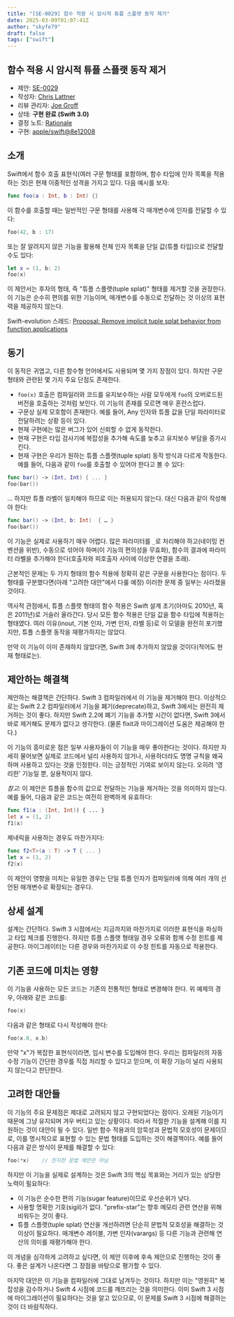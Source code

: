 ```yaml
---
title: "[SE-0029] 함수 적용 시 암시적 튜플 스플랫 동작 제거"
date: 2025-03-09T01:07:41Z
author: "skyfe79"
draft: false
tags: ["swift"]
---
```


## 함수 적용 시 암시적 튜플 스플랫 동작 제거

* 제안: [SE-0029](0029-remove-implicit-tuple-splat.md)
* 작성자: [Chris Lattner](https://github.com/lattner)
* 리뷰 관리자: [Joe Groff](https://github.com/jckarter)
* 상태: **구현 완료 (Swift 3.0)**
* 결정 노트: [Rationale](https://forums.swift.org/t/accepted-se-0029-remove-implicit-tuple-splat-behavior-from-function-applications/1380)
* 구현: [apple/swift@8e12008](https://github.com/apple/swift/commit/8e12008d2b34a605f8766310f53d5668f3d50955)


## 소개

Swift에서 함수 호출 표현식(여러 구문 형태를 포함하며, 함수 타입에 인자 목록을 적용하는 것)은 현재 이중적인 성격을 가지고 있다. 다음 예시를 보자:

```swift
func foo(a : Int, b : Int) {}
```

이 함수를 호출할 때는 일반적인 구문 형태를 사용해 각 매개변수에 인자를 전달할 수 있다:

```swift
foo(42, b : 17)
```

또는 잘 알려지지 않은 기능을 활용해 전체 인자 목록을 단일 값(튜플 타입)으로 전달할 수도 있다:

```swift
let x = (1, b: 2)
foo(x)
```

이 제안서는 후자의 형태, 즉 "튜플 스플랫(tuple splat)" 형태를 제거할 것을 권장한다. 이 기능은 순수히 편의를 위한 기능이며, 매개변수를 수동으로 전달하는 것 이상의 표현력을 제공하지 않는다.

Swift-evolution 스레드: [Proposal: Remove implicit tuple splat behavior from function applications](https://forums.swift.org/t/proposal-remove-implicit-tuple-splat-behavior-from-function-applications/1201)


## 동기

이 동작은 귀엽고, 다른 함수형 언어에서도 사용되며 몇 가지 장점이 있다. 하지만 구문 형태와 관련된 몇 가지 주요 단점도 존재한다.

* `foo(x)` 호출은 컴파일러와 코드를 유지보수하는 사람 모두에게 `foo`의 오버로드된 버전을 호출하는 것처럼 보인다. 이 기능의 존재를 모르면 매우 혼란스럽다.
* 구문상 실제 모호함이 존재한다. 예를 들어, Any 인자와 튜플 값을 단일 파라미터로 전달하려는 상황 등이 있다.
* 현재 구현에는 많은 버그가 있어 신뢰할 수 없게 동작한다.
* 현재 구현은 타입 검사기에 복잡성을 추가해 속도를 늦추고 유지보수 부담을 증가시킨다.
* 현재 구현은 우리가 원하는 튜플 스플랫(tuple splat) 동작 방식과 다르게 작동한다. 예를 들어, 다음과 같이 `foo`를 호출할 수 있어야 한다고 볼 수 있다:

```swift
func bar() -> (Int, Int) { ... }
foo(bar())
```

... 하지만 튜플 라벨이 일치해야 하므로 이는 허용되지 않는다. 대신 다음과 같이 작성해야 한다:

```swift
func bar() -> (Int, b: Int)  { … }
foo(bar())
```

이 기능은 실제로 사용하기 매우 어렵다. 많은 파라미터를 `_`로 처리해야 하고(네이밍 컨벤션을 위반), 수동으로 섞어야 하며(이 기능의 편의성을 무효화), 함수의 결과에 파라미터 라벨을 추가해야 한다(호출자와 피호출자 사이에 이상한 연결을 초래).

근본적인 문제는 두 가지 형태의 함수 적용에 정확히 같은 구문을 사용한다는 점이다. 두 형태를 구분했다면(아래 "고려한 대안"에서 다룰 예정) 이러한 문제 중 일부는 사라졌을 것이다.

역사적 관점에서, 튜플 스플랫 형태의 함수 적용은 Swift 설계 초기(아마도 2010년, 혹은 2011년)로 거슬러 올라간다. 당시 모든 함수 적용은 단일 값을 함수 타입에 적용하는 형태였다. 여러 이유(inout, 기본 인자, 가변 인자, 라벨 등)로 이 모델을 완전히 포기했지만, 튜플 스플랫 동작을 재평가하지는 않았다.

만약 이 기능이 이미 존재하지 않았다면, Swift 3에 추가하지 않았을 것이다(적어도 현재 형태로는).


## 제안하는 해결책

제안하는 해결책은 간단하다. Swift 3 컴파일러에서 이 기능을 제거해야 한다. 이상적으로는 Swift 2.2 컴파일러에서 기능을 폐기(deprecate)하고, Swift 3에서는 완전히 제거하는 것이 좋다. 하지만 Swift 2.2에 폐기 기능을 추가할 시간이 없다면, Swift 3에서 바로 제거해도 문제가 없다고 생각한다. (물론 fixit과 마이그레이션 도움은 제공해야 한다.)

이 기능의 흥미로운 점은 일부 사용자들이 이 기능을 매우 좋아한다는 것이다. 하지만 자세히 물어보면 실제로 코드에서 널리 사용하지 않거나, 사용하더라도 명명 규칙을 왜곡하며 사용하고 있다는 것을 인정한다. 이는 긍정적인 기여로 보이지 않는다. 오히려 '영리한' 기능일 뿐, 실용적이지 않다.

*참고:* 이 제안은 튜플을 함수의 값으로 전달하는 기능을 제거하는 것을 의미하지 않는다. 예를 들어, 다음과 같은 코드는 여전히 완벽하게 유효하다:

```swift
func f1(a : (Int, Int)) { ... }
let x = (1, 2)
f1(x)
```

제네릭을 사용하는 경우도 마찬가지다:

```swift
func f2<T>(a : T) -> T { ... }
let x = (1, 2)
f2(x)
```

이 제안이 영향을 미치는 유일한 경우는 단일 튜플 인자가 컴파일러에 의해 여러 개의 선언된 매개변수로 확장되는 경우다.


## 상세 설계

설계는 간단하다. Swift 3 시점에서는 지금까지와 마찬가지로 이러한 표현식을 파싱하고 타입 체크를 진행한다. 하지만 튜플 스플랫 형태일 경우 오류와 함께 수정 힌트를 제공한다. 마이그레이터는 다른 경우와 마찬가지로 이 수정 힌트를 자동으로 적용한다.


## 기존 코드에 미치는 영향

이 기능을 사용하는 모든 코드는 기존의 전통적인 형태로 변경해야 한다. 위 예제의 경우, 아래와 같은 코드를:

```swift
foo(x)
```

다음과 같은 형태로 다시 작성해야 한다:

```swift
foo(x.0, x.b)
```

만약 "x"가 복잡한 표현식이라면, 임시 변수를 도입해야 한다. 우리는 컴파일러의 자동 수정 기능이 간단한 경우를 직접 처리할 수 있다고 믿으며, 이 확장 기능이 널리 사용되지 않는다고 판단한다.


## 고려한 대안들

이 기능의 주요 문제점은 제대로 고려되지 않고 구현되었다는 점이다. 오래된 기능이기 때문에 그냥 유지되며 겨우 버티고 있는 상황이다. 따라서 적절한 기능을 설계해 이를 지원하는 것이 대안이 될 수 있다. 일반 함수 적용과의 암묵성과 문법적 모호성이 문제이므로, 이를 명시적으로 표현할 수 있는 문법 형태를 도입하는 것이 해결책이다. 예를 들어 다음과 같은 방식이 문제를 해결할 수 있다:

```swift
foo(*x)    // 진지한 문법 제안은 아님
```

하지만 이 기능을 실제로 설계하는 것은 Swift 3의 핵심 목표와는 거리가 있는 상당한 노력이 필요하다:

* 이 기능은 순수한 편의 기능(sugar feature)이므로 우선순위가 낮다.
* 사용할 명확한 기호(sigil)가 없다. "prefix-star"는 향후 메모리 관련 연산을 위해 비워두는 것이 좋다.
* 튜플 스플랫(tuple splat) 연산을 개선하려면 단순히 문법적 모호성을 해결하는 것 이상이 필요하다. 매개변수 레이블, 가변 인자(varargs) 등 다른 기능과 관련해 연산의 의미를 재평가해야 한다.

이 개념을 심각하게 고려하고 싶다면, 이 제안 이후에 후속 제안으로 진행하는 것이 좋다. 좋은 설계가 나온다면 그 장점을 바탕으로 평가할 수 있다.

마지막 대안은 이 기능을 컴파일러에 그대로 남겨두는 것이다. 하지만 이는 "영원히" 복잡성을 감수하거나 Swift 4 시점에 코드를 깨뜨리는 것을 의미한다. 이미 Swift 3 시점에 마이그레이션이 필요하다는 것을 알고 있으므로, 이 문제를 Swift 3 시점에 해결하는 것이 더 바람직하다.




